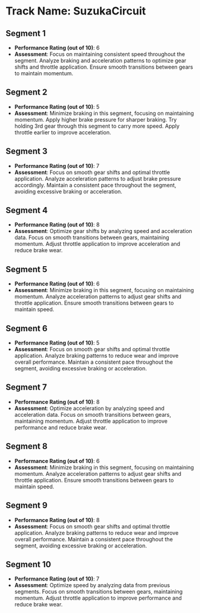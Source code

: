 # Track Name: SuzukaCircuit

## Segment 1

- **Performance Rating (out of 10)**: 6
- **Assessment**: Focus on maintaining consistent speed throughout the segment. Analyze braking and acceleration patterns to optimize gear shifts and throttle application. Ensure smooth transitions between gears to maintain momentum.

## Segment 2

- **Performance Rating (out of 10)**: 5
- **Assessment**: Minimize braking in this segment, focusing on maintaining momentum. Apply higher brake pressure for sharper braking. Try holding 3rd gear through this segment to carry more speed. Apply throttle earlier to improve acceleration.

## Segment 3

- **Performance Rating (out of 10)**: 7
- **Assessment**: Focus on smooth gear shifts and optimal throttle application. Analyze acceleration patterns to adjust brake pressure accordingly. Maintain a consistent pace throughout the segment, avoiding excessive braking or acceleration.

## Segment 4

- **Performance Rating (out of 10)**: 8
- **Assessment**: Optimize gear shifts by analyzing speed and acceleration data. Focus on smooth transitions between gears, maintaining momentum. Adjust throttle application to improve acceleration and reduce brake wear.

## Segment 5

- **Performance Rating (out of 10)**: 6
- **Assessment**: Minimize braking in this segment, focusing on maintaining momentum. Analyze acceleration patterns to adjust gear shifts and throttle application. Ensure smooth transitions between gears to maintain speed.

## Segment 6

- **Performance Rating (out of 10)**: 5
- **Assessment**: Focus on smooth gear shifts and optimal throttle application. Analyze braking patterns to reduce wear and improve overall performance. Maintain a consistent pace throughout the segment, avoiding excessive braking or acceleration.

## Segment 7

- **Performance Rating (out of 10)**: 8
- **Assessment**: Optimize acceleration by analyzing speed and acceleration data. Focus on smooth transitions between gears, maintaining momentum. Adjust throttle application to improve performance and reduce brake wear.

## Segment 8

- **Performance Rating (out of 10)**: 6
- **Assessment**: Minimize braking in this segment, focusing on maintaining momentum. Analyze acceleration patterns to adjust gear shifts and throttle application. Ensure smooth transitions between gears to maintain speed.

## Segment 9

- **Performance Rating (out of 10)**: 8
- **Assessment**: Focus on smooth gear shifts and optimal throttle application. Analyze braking patterns to reduce wear and improve overall performance. Maintain a consistent pace throughout the segment, avoiding excessive braking or acceleration.

## Segment 10

- **Performance Rating (out of 10)**: 7
- **Assessment**: Optimize speed by analyzing data from previous segments. Focus on smooth transitions between gears, maintaining momentum. Adjust throttle application to improve performance and reduce brake wear.
